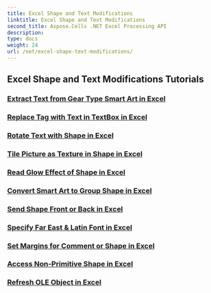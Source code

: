 ```yaml
---
title: Excel Shape and Text Modifications
linktitle: Excel Shape and Text Modifications
second_title: Aspose.Cells .NET Excel Processing API
description: 
type: docs
weight: 24
url: /net/excel-shape-text-modifications/
---
```


## Excel Shape and Text Modifications Tutorials
### [Extract Text from Gear Type Smart Art in Excel](./extract-text-gear-smart-art-excel/)
### [Replace Tag with Text in TextBox in Excel](./replace-tag-text-textbox-excel/)
### [Rotate Text with Shape in Excel](./rotate-text-shape-excel/)
### [Tile Picture as Texture in Shape in Excel](./tile-picture-texture-shape-excel/)
### [Read Glow Effect of Shape in Excel](./read-glow-effect-shape-excel/)
### [Convert Smart Art to Group Shape in Excel](./convert-smart-art-group-shape-excel/)
### [Send Shape Front or Back in Excel](./send-shape-front-back-excel/)
### [Specify Far East & Latin Font in Excel](./specify-far-east-latin-font-excel/)
### [Set Margins for Comment or Shape in Excel](./set-margins-comment-shape-excel/)
### [Access Non-Primitive Shape in Excel](./access-non-primitive-shape-excel/)
### [Refresh OLE Object in Excel](./refresh-ole-object-excel/)